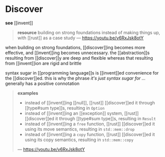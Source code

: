 # Discover

**see** [[invent]]

> **resource** building on strong foundations instead of making things up, with [[rust]] as a case study &mdash; <https://youtu.be/v6RxJsk8otY>

when building on strong foundations, [[discover]]ing becomes more effective, and [[invent]]ing becomes unnecessary. the [[abstraction]]s resulting from [[discover]]y are deep and flexible whereas that resulting from [[invent]]ion are rigid and brittle

syntax sugar in [[programming language]]s is [[invent]]ed convenience for the [[discover]]ed. this is why the phrase _it's just syntax sugar for ..._ generally has a positive connotation

> **examples**
>
> - instead of [[invent]]ing [[null]], [[rust]] [[discover]]ed it through [[type#sum type]]s, resulting in `Option`
> - instead of [[invent]]ing an [[exception]] system, [[rust]] [[discover]]ed it through [[type#sum type]]s, resulting in `Result`
> - instead of [[invent]]ing a `free` function, [[rust]] [[discover]]ed it using its move semantics, resulting in `std::mem::drop`
> - instead of [[invent]]ing a `copy` function, [[rust]] [[discover]]ed it using its copy semantics, resulting in `std::mem::copy`
>
> &mdash; <https://youtu.be/v6RxJsk8otY>
